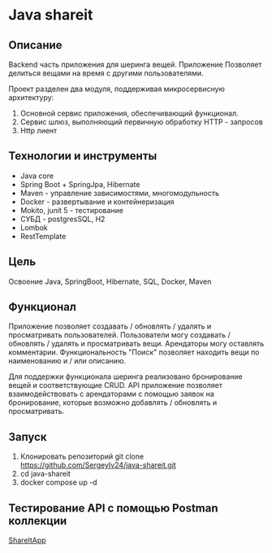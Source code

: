 # Java shareit

## Описание
Backend часть приложения для шеринга вещей. Приложение
Позволяет делиться вещами на время с другими пользователями.

Проект разделен два модуля, поддерживая микросервисную архитектуру:
1. Основной сервис приложения, обеспечивающий функционал.
2. Сервис шлюз, выполняющий первичную обработку HTTP - запросов
3. Http лиент


## Технологии и инструменты
* Java core
* Spring Boot + SpringJpa, Hibernate
* Maven - управление зависимостями, многомодульность
* Docker - развертывание и контейнеризация
* Mokito, junit 5 - тестирование
* СУБД - postgresSQL, H2
* Lombok
* RestTemplate

## Цель
Освоение Java, SpringBoot, Hibernate, SQL, Docker, Maven

## Функционал
Приложение позволяет создавать / обновлять / удалять и просматривать пользователей.
Пользователи могу создавать / обновлять / удалять и просматривать вещи. Арендаторы
могу оставлять комментарии.
Функциональность "Поиск" позволяет находить вещи по наименованию и / или описанию.

Для поддержки функционала шеринга реализовано бронирование вещей и соответствующие CRUD.
API приложение позволяет взаимодействовать с арендаторами с помощью заявок на бронирование, 
которые возможно добавлять / обновлять и просматривать.

## Запуск
1. Клонировать репозиторий git clone https://github.com/SergeyIv24/java-shareit.git
2. cd java-shareit
3. docker compose up -d

## Тестирование API с помощью Postman коллекции
[ShareItApp]()

